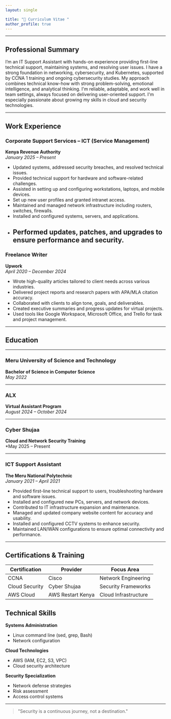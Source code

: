 ```yaml
---
layout: single

title: "📜 Curriculum Vitae "
author_profile: true
---
```


---

## Professional Summary

I’m an IT Support Assistant with hands-on experience providing first-line technical support,
maintaining systems, and resolving user issues. I have a strong foundation in networking,
cybersecurity, and Kubernetes, supported by CCNA 1 training and ongoing cybersecurity
studies. My approach combines technical know-how with strong problem-solving, emotional
intelligence, and analytical thinking. I'm reliable, adaptable, and work well in team settings,
always focused on delivering user-oriented support. I'm especially passionate about growing my
skills in cloud and security technologies.

---
## Work Experience
### Corporate Support Services – ICT (Service Management)  
**Kenya Revenue Authority**  
*January 2025 – Present*

- Updated systems, addressed security breaches, and resolved technical issues.  
- Provided technical support for hardware and software-related challenges.  
- Assisted in setting up and configuring workstations, laptops, and mobile devices.  
- Set up new user profiles and granted intranet access.  
- Maintained and managed network infrastructure including routers, switches, firewalls.  
- Installed and configured systems, servers, and applications.  
- Performed updates, patches, and upgrades to ensure performance and security.
  ---
###  Freelance Writer  
**Upwork**  
*April 2020 – December 2024*

- Wrote high-quality articles tailored to client needs across various industries.  
- Delivered project reports and research papers with APA/MLA citation accuracy.  
- Collaborated with clients to align tone, goals, and deliverables.  
- Created executive summaries and progress updates for virtual projects.  
-  Used tools like Google Workspace, Microsoft Office, and Trello for task and project management.
---
##  Education

---

###  Meru University of Science and Technology  
**Bachelor of Science in Computer Science**  
*May 2022*

---

###  ALX  
**Virtual Assistant Program**  
*August 2024 – October 2024*

---

### Cyber Shujaa  
**Cloud and Network Security Training**  
*May 2025 – Present

---
### ICT Support Assistant  
**The Meru National Polytechnic**  
*January 2021 – April 2021*

- Provided first-line technical support to users, troubleshooting hardware and software issues.  
-  Installed and configured new PCs, servers, and network devices.  
- Contributed to IT infrastructure expansion and maintenance.  
- Managed and updated company website content for accuracy and usability.  
- Installed and configured CCTV systems to enhance security.  
-  Maintained LAN/WAN configurations to ensure optimal connectivity and performance.

---

## Certifications & Training

| Certification | Provider | Focus Area |
|--------------|----------|------------|
| CCNA | Cisco | Network Engineering |
| Cloud Security | Cyber Shujaa | Security Frameworks |
| AWS Cloud | AWS Restart Kenya | Cloud Infrastructure |
 

## Technical Skills

**Systems Administration**
- Linux command line (sed, grep, Bash)
- Network configuration

**Cloud Technologies**  
- AWS (IAM, EC2, S3, VPC)
- Cloud security architecture

**Security Specialization**  
- Network defense strategies
- Risk assessment
- Access control systems

---


> "Security is a continuous journey, not a destination."
